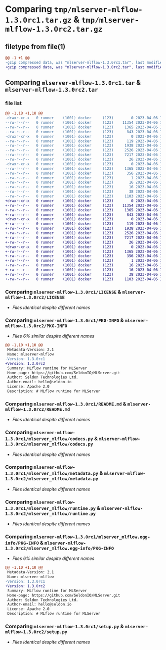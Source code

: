 # Comparing `tmp/mlserver-mlflow-1.3.0rc1.tar.gz` & `tmp/mlserver-mlflow-1.3.0rc2.tar.gz`

## filetype from file(1)

```diff
@@ -1 +1 @@
-gzip compressed data, was "mlserver-mlflow-1.3.0rc1.tar", last modified: Thu Apr  6 13:36:28 2023, max compression
+gzip compressed data, was "mlserver-mlflow-1.3.0rc2.tar", last modified: Thu Apr  6 15:39:27 2023, max compression
```

## Comparing `mlserver-mlflow-1.3.0rc1.tar` & `mlserver-mlflow-1.3.0rc2.tar`

### file list

```diff
@@ -1,18 +1,18 @@
-drwxr-xr-x   0 runner    (1001) docker     (123)        0 2023-04-06 13:36:28.014638 mlserver-mlflow-1.3.0rc1/
--rw-r--r--   0 runner    (1001) docker     (123)    11354 2023-04-06 13:35:53.000000 mlserver-mlflow-1.3.0rc1/LICENSE
--rw-r--r--   0 runner    (1001) docker     (123)     1365 2023-04-06 13:36:28.010637 mlserver-mlflow-1.3.0rc1/PKG-INFO
--rw-r--r--   0 runner    (1001) docker     (123)      843 2023-04-06 13:35:53.000000 mlserver-mlflow-1.3.0rc1/README.md
-drwxr-xr-x   0 runner    (1001) docker     (123)        0 2023-04-06 13:36:28.010637 mlserver-mlflow-1.3.0rc1/mlserver_mlflow/
--rw-r--r--   0 runner    (1001) docker     (123)      119 2023-04-06 13:35:53.000000 mlserver-mlflow-1.3.0rc1/mlserver_mlflow/__init__.py
--rw-r--r--   0 runner    (1001) docker     (123)     1938 2023-04-06 13:35:53.000000 mlserver-mlflow-1.3.0rc1/mlserver_mlflow/codecs.py
--rw-r--r--   0 runner    (1001) docker     (123)     2526 2023-04-06 13:35:53.000000 mlserver-mlflow-1.3.0rc1/mlserver_mlflow/metadata.py
--rw-r--r--   0 runner    (1001) docker     (123)     7217 2023-04-06 13:35:53.000000 mlserver-mlflow-1.3.0rc1/mlserver_mlflow/runtime.py
--rw-r--r--   0 runner    (1001) docker     (123)       26 2023-04-06 13:35:53.000000 mlserver-mlflow-1.3.0rc1/mlserver_mlflow/version.py
-drwxr-xr-x   0 runner    (1001) docker     (123)        0 2023-04-06 13:36:28.010637 mlserver-mlflow-1.3.0rc1/mlserver_mlflow.egg-info/
--rw-r--r--   0 runner    (1001) docker     (123)     1365 2023-04-06 13:36:27.000000 mlserver-mlflow-1.3.0rc1/mlserver_mlflow.egg-info/PKG-INFO
--rw-r--r--   0 runner    (1001) docker     (123)      356 2023-04-06 13:36:27.000000 mlserver-mlflow-1.3.0rc1/mlserver_mlflow.egg-info/SOURCES.txt
--rw-r--r--   0 runner    (1001) docker     (123)        1 2023-04-06 13:36:27.000000 mlserver-mlflow-1.3.0rc1/mlserver_mlflow.egg-info/dependency_links.txt
--rw-r--r--   0 runner    (1001) docker     (123)       16 2023-04-06 13:36:27.000000 mlserver-mlflow-1.3.0rc1/mlserver_mlflow.egg-info/requires.txt
--rw-r--r--   0 runner    (1001) docker     (123)       16 2023-04-06 13:36:27.000000 mlserver-mlflow-1.3.0rc1/mlserver_mlflow.egg-info/top_level.txt
--rw-r--r--   0 runner    (1001) docker     (123)       38 2023-04-06 13:36:28.014638 mlserver-mlflow-1.3.0rc1/setup.cfg
--rw-r--r--   0 runner    (1001) docker     (123)     1103 2023-04-06 13:35:53.000000 mlserver-mlflow-1.3.0rc1/setup.py
+drwxr-xr-x   0 runner    (1001) docker     (123)        0 2023-04-06 15:39:27.520114 mlserver-mlflow-1.3.0rc2/
+-rw-r--r--   0 runner    (1001) docker     (123)    11354 2023-04-06 15:38:53.000000 mlserver-mlflow-1.3.0rc2/LICENSE
+-rw-r--r--   0 runner    (1001) docker     (123)     1365 2023-04-06 15:39:27.520114 mlserver-mlflow-1.3.0rc2/PKG-INFO
+-rw-r--r--   0 runner    (1001) docker     (123)      843 2023-04-06 15:38:53.000000 mlserver-mlflow-1.3.0rc2/README.md
+drwxr-xr-x   0 runner    (1001) docker     (123)        0 2023-04-06 15:39:27.520114 mlserver-mlflow-1.3.0rc2/mlserver_mlflow/
+-rw-r--r--   0 runner    (1001) docker     (123)      119 2023-04-06 15:38:53.000000 mlserver-mlflow-1.3.0rc2/mlserver_mlflow/__init__.py
+-rw-r--r--   0 runner    (1001) docker     (123)     1938 2023-04-06 15:38:53.000000 mlserver-mlflow-1.3.0rc2/mlserver_mlflow/codecs.py
+-rw-r--r--   0 runner    (1001) docker     (123)     2526 2023-04-06 15:38:53.000000 mlserver-mlflow-1.3.0rc2/mlserver_mlflow/metadata.py
+-rw-r--r--   0 runner    (1001) docker     (123)     7217 2023-04-06 15:38:53.000000 mlserver-mlflow-1.3.0rc2/mlserver_mlflow/runtime.py
+-rw-r--r--   0 runner    (1001) docker     (123)       26 2023-04-06 15:38:53.000000 mlserver-mlflow-1.3.0rc2/mlserver_mlflow/version.py
+drwxr-xr-x   0 runner    (1001) docker     (123)        0 2023-04-06 15:39:27.520114 mlserver-mlflow-1.3.0rc2/mlserver_mlflow.egg-info/
+-rw-r--r--   0 runner    (1001) docker     (123)     1365 2023-04-06 15:39:27.000000 mlserver-mlflow-1.3.0rc2/mlserver_mlflow.egg-info/PKG-INFO
+-rw-r--r--   0 runner    (1001) docker     (123)      356 2023-04-06 15:39:27.000000 mlserver-mlflow-1.3.0rc2/mlserver_mlflow.egg-info/SOURCES.txt
+-rw-r--r--   0 runner    (1001) docker     (123)        1 2023-04-06 15:39:27.000000 mlserver-mlflow-1.3.0rc2/mlserver_mlflow.egg-info/dependency_links.txt
+-rw-r--r--   0 runner    (1001) docker     (123)       16 2023-04-06 15:39:27.000000 mlserver-mlflow-1.3.0rc2/mlserver_mlflow.egg-info/requires.txt
+-rw-r--r--   0 runner    (1001) docker     (123)       16 2023-04-06 15:39:27.000000 mlserver-mlflow-1.3.0rc2/mlserver_mlflow.egg-info/top_level.txt
+-rw-r--r--   0 runner    (1001) docker     (123)       38 2023-04-06 15:39:27.520114 mlserver-mlflow-1.3.0rc2/setup.cfg
+-rw-r--r--   0 runner    (1001) docker     (123)     1103 2023-04-06 15:38:53.000000 mlserver-mlflow-1.3.0rc2/setup.py
```

### Comparing `mlserver-mlflow-1.3.0rc1/LICENSE` & `mlserver-mlflow-1.3.0rc2/LICENSE`

 * *Files identical despite different names*

### Comparing `mlserver-mlflow-1.3.0rc1/PKG-INFO` & `mlserver-mlflow-1.3.0rc2/PKG-INFO`

 * *Files 6% similar despite different names*

```diff
@@ -1,10 +1,10 @@
 Metadata-Version: 2.1
 Name: mlserver-mlflow
-Version: 1.3.0rc1
+Version: 1.3.0rc2
 Summary: MLflow runtime for MLServer
 Home-page: https://github.com/SeldonIO/MLServer.git
 Author: Seldon Technologies Ltd.
 Author-email: hello@seldon.io
 License: Apache 2.0
 Description: # MLflow runtime for MLServer
```

### Comparing `mlserver-mlflow-1.3.0rc1/README.md` & `mlserver-mlflow-1.3.0rc2/README.md`

 * *Files identical despite different names*

### Comparing `mlserver-mlflow-1.3.0rc1/mlserver_mlflow/codecs.py` & `mlserver-mlflow-1.3.0rc2/mlserver_mlflow/codecs.py`

 * *Files identical despite different names*

### Comparing `mlserver-mlflow-1.3.0rc1/mlserver_mlflow/metadata.py` & `mlserver-mlflow-1.3.0rc2/mlserver_mlflow/metadata.py`

 * *Files identical despite different names*

### Comparing `mlserver-mlflow-1.3.0rc1/mlserver_mlflow/runtime.py` & `mlserver-mlflow-1.3.0rc2/mlserver_mlflow/runtime.py`

 * *Files identical despite different names*

### Comparing `mlserver-mlflow-1.3.0rc1/mlserver_mlflow.egg-info/PKG-INFO` & `mlserver-mlflow-1.3.0rc2/mlserver_mlflow.egg-info/PKG-INFO`

 * *Files 6% similar despite different names*

```diff
@@ -1,10 +1,10 @@
 Metadata-Version: 2.1
 Name: mlserver-mlflow
-Version: 1.3.0rc1
+Version: 1.3.0rc2
 Summary: MLflow runtime for MLServer
 Home-page: https://github.com/SeldonIO/MLServer.git
 Author: Seldon Technologies Ltd.
 Author-email: hello@seldon.io
 License: Apache 2.0
 Description: # MLflow runtime for MLServer
```

### Comparing `mlserver-mlflow-1.3.0rc1/setup.py` & `mlserver-mlflow-1.3.0rc2/setup.py`

 * *Files identical despite different names*

